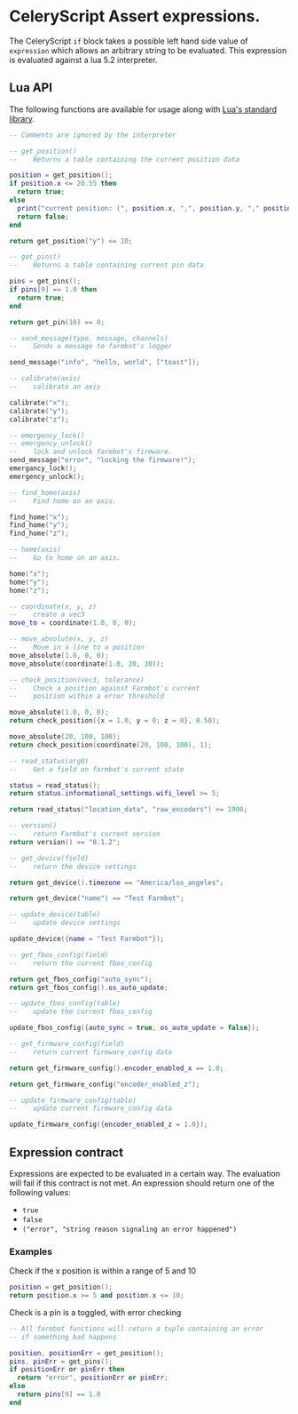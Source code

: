 # CeleryScript Assert expressions.

The CeleryScript `if` block takes a possible left hand side value of
`expression` which allows an arbitrary string to be evaluated. This 
expression is evaluated against a lua 5.2 interpreter. 

## Lua API
The following functions are available for usage along with [Lua's 
standard library](https://www.lua.org/manual/5.2/). 

```lua
-- Comments are ignored by the interpreter

-- get_position()
--    Returns a table containing the current position data

position = get_position();
if position.x <= 20.55 then
  return true;
else
  print("current position: (", position.x, ",", position.y, "," position.z, ")");
  return false;
end

return get_position("y") <= 20;

-- get_pins()
--    Returns a table containing current pin data

pins = get_pins();
if pins[9] == 1.0 then
  return true;
end

return get_pin(10) == 0;

-- send_message(type, message, channels)
--    Sends a message to farmbot's logger

send_message("info", "hello, world", ["toast"]);

-- calibrate(axis)
--    calibrate an axis

calibrate("x");
calibrate("y");
calibrate("z");

-- emergency_lock()
-- emergency_unlock()
--    lock and unlock farmbot's firmware.
send_message("error", "locking the firmware!");
emergancy_lock();
emergency_unlock();

-- find_home(axis)
--    Find home on an axis.

find_home("x");
find_home("y");
find_home("z");

-- home(axis)
--    Go to home on an axis.

home("x");
home("y");
home("z");

-- coordinate(x, y, z)
--    create a vec3
move_to = coordinate(1.0, 0, 0);

-- move_absolute(x, y, z)
--    Move in a line to a position
move_absolute(1.0, 0, 0);
move_absolute(coordinate(1.0, 20, 30));

-- check_position(vec3, tolerance)
--    Check a position against Farmbot's current
--    position within a error threshold

move_absolute(1.0, 0, 0);
return check_position({x = 1.0, y = 0; z = 0}, 0.50);

move_absolute(20, 100, 100);
return check_position(coordinate(20, 100, 100), 1);

-- read_status(arg0)
--    Get a field on farmbot's current state

status = read_status();
return status.informational_settings.wifi_level >= 5;

return read_status("location_data", "raw_encoders") >= 1900;

-- version()
--    return Farmbot's current version
return version() == "8.1.2";

-- get_device(field)
--    return the device settings

return get_device().timezone == "America/los_angeles";

return get_device("name") == "Test Farmbot";

-- update_device(table)
--    update device settings

update_device({name = "Test Farmbot"});

-- get_fbos_config(field)
--    return the current fbos_config

return get_fbos_config("auto_sync");
return get_fbos_config().os_auto_update;

-- update_fbos_config(table)
--    update the current fbos_config

update_fbos_config({auto_sync = true, os_auto_update = false});

-- get_firmware_config(field)
--    return current firmware_config data

return get_firmware_config().encoder_enabled_x == 1.0;

return get_firmware_config("encoder_enabled_z");

-- update_firmware_config(table)
--    update current firmware_config data

update_firmware_config({encoder_enabled_z = 1.0});
```

## Expression contract
Expressions are expected to be evaluated in a certain way. The evaluation will fail
if this contract is not met. An expression should return one of the following values:
* `true`
* `false`
* `("error", "string reason signaling an error happened")`

### Examples

Check if the x position is within a range of 5 and 10

```lua
position = get_position();
return position.x >= 5 and position.x <= 10;
```

Check is a pin is a toggled, with error checking

```lua
-- All farmbot functions will return a tuple containing an error
-- if something bad happens

position, positionErr = get_position();
pins, pinErr = get_pins();
if positionErr or pinErr then
  return "error", positionErr or pinErr;
else
  return pins[9] == 1.0
end
```